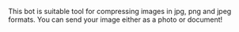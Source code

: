 This bot is suitable tool for compressing images in jpg, png and jpeg formats.
You can send your image either as a photo or document!
